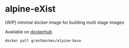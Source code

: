 # alpine-eXist
[WIP] minimal docker image for building multi stage images


Available on [dockerhub](https://hub.docker.com/r/grantmacken/alpine-base/)



```
docker pull grantmacken/alpine-base
```
